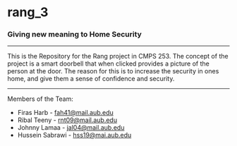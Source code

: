 # rang_3
### Giving new meaning to Home Security 

----------------------------------------------------

This is the Repository for the Rang project in CMPS 253.
The concept of the project is a smart doorbell that when clicked provides a picture of the person at the door.
The reason for this is to increase the security in ones home, and give them a sense of confidence and security.

---

Members of the Team:
  * Firas Harb - fah41@mail.aub.edu
  * Ribal Teeny - rnt09@mail.aub.edu
  * Johnny Lamaa - jal04@mail.aub.edu
  * Hussein Sabrawi - hss19@mai.aub.edu
